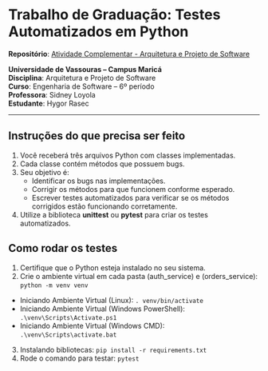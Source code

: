 # Trabalho de Graduação: Testes Automatizados em Python

**Repositório**: [Atividade Complementar - Arquitetura e Projeto de Software](https://github.com/hygorrasec/Atividade-Complementar---Arquitetura-e-Projeto-de-Software)

**Universidade de Vassouras – Campus Maricá**  
**Disciplina**: Arquitetura e Projeto de Software  
**Curso**: Engenharia de Software – 6º período  
**Professora**: Sidney Loyola  
**Estudante**: Hygor Rasec  

---

## Instruções do que precisa ser feito

1. Você receberá três arquivos Python com classes implementadas.  
2. Cada classe contém métodos que possuem bugs.  
3. Seu objetivo é:  
   - Identificar os bugs nas implementações.  
   - Corrigir os métodos para que funcionem conforme esperado.  
   - Escrever testes automatizados para verificar se os métodos corrigidos estão funcionando corretamente.  
4. Utilize a biblioteca **unittest** ou **pytest** para criar os testes automatizados.

## Como rodar os testes

1. Certifique que o Python esteja instalado no seu sistema.
2. Crie o ambiente virtual em cada pasta (auth_service) e (orders_service): ```python -m venv venv```
- Iniciando Ambiente Virtual (Linux): ```. venv/bin/activate```
- Iniciando Ambiente Virtual (Windows PowerShell): ```.\venv\Scripts\Activate.ps1```
- Iniciando Ambiente Virtual (Windows CMD): ```.\venv\Scripts\activate.bat```
3. Instalando bibliotecas: ```pip install -r requirements.txt```
4. Rode o comando para testar: ```pytest```
